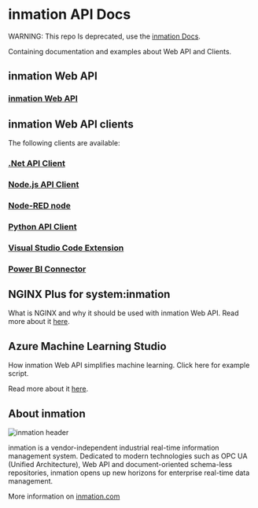 # inmation API Docs

WARNING: This repo Is deprecated,  use the [inmation Docs](https://inmation.com/docs).

Containing documentation and examples about Web API and Clients.

## inmation Web API

### [inmation Web API](./webapi/README.md)

## inmation Web API clients

The following clients are available:

### [.Net API Client](./dotnet/README.md)

### [Node.js API Client](./nodejs/README.md)

### [Node-RED node](./nodered/README.md)

### [Python API Client](./python/README.md)

### [Visual Studio Code Extension](./vscode/README.md)

### [Power BI Connector](https://github.com/inmation/inmation-api-docs/tree/master/powerbi)

## NGINX Plus for system:inmation

What is NGINX and why it should be used with inmation Web API. Read more about it [here](./nginx/README.md).

## Azure Machine Learning Studio

How inmation Web API simplifies machine learning. Click here for example script.

Read more about it [here](./azure/machinelearning/README.md).

## About inmation

![inmation header](https://www.inmation.com/images/inmation_github_header.png "inmation")

inmation is a vendor-independent industrial real-time information management system. Dedicated to modern technologies such as OPC UA (Unified Architecture), Web API and document-oriented schema-less repositories, inmation opens up new horizons for enterprise real-time data management.

More information on [inmation.com](https://inmation.com)